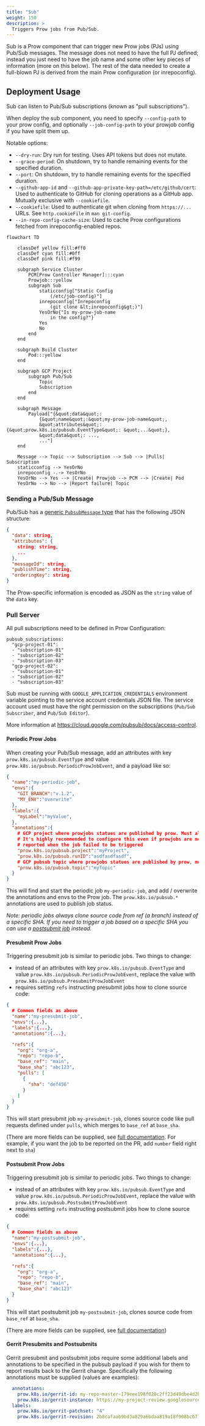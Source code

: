 ```yaml
---
title: "Sub"
weight: 150
description: >
  Triggers Prow jobs from Pub/Sub.
---
```


Sub is a Prow component that can trigger new Prow jobs (PJs) using Pub/Sub
messages.  The message does not need to have the full PJ defined; instead you
just need to have the job name and some other key pieces of information (more on
this below). The rest of the data needed to create a full-blown PJ is derived
from the main Prow configuration (or inrepoconfig).

## Deployment Usage

Sub can listen to Pub/Sub subscriptions (known as "pull subscriptions").

When deploy the sub component, you need to specify `--config-path` to your prow config, and optionally
`--job-config-path` to your prowjob config if you have split them up.


Notable options:
- `--dry-run`: Dry run for testing. Uses API tokens but does not mutate.
- `--grace-period`: On shutdown, try to handle remaining events for the specified duration.
- `--port`: On shutdown, try to handle remaining events for the specified duration.
- `--github-app-id` and `--github-app-private-key-path=/etc/github/cert`: Used to authenticate to GitHub for cloning operations as a GitHub app. Mutually exclusive with `--cookiefile`.
- `--cookiefile`: Used to authenticate git when cloning from `https://...` URLs. See `http.cookieFile` in `man git-config`.
- `--in-repo-config-cache-size`: Used to cache Prow configurations fetched from inrepoconfig-enabled repos.

```mermaid
flowchart TD

    classDef yellow fill:#ff0
    classDef cyan fill:#0ff
    classDef pink fill:#f99

    subgraph Service Cluster
        PCM[Prow Controller Manager]:::cyan
        Prowjob:::yellow
        subgraph Sub
            staticconfig["Static Config
                (/etc/job-config)"]
            inrepoconfig["Inrepoconfig
                (git clone &lt;inrepoconfig&gt;)"]
            YesOrNo{"Is my-prow-job-name
                in the config?"}
            Yes
            No
        end
    end

    subgraph Build Cluster
        Pod:::yellow
    end

    subgraph GCP Project
        subgraph Pub/Sub
            Topic
            Subscription
        end
    end
    
    subgraph Message
        Payload["{&quot;data&quot;:
            {&quot;name&quot;:&quot;my-prow-job-name&quot;,
            &quot;attributes&quot;:{&quot;prow.k8s.io/pubsub.EventType&quot;: &quot;...&quot;},
            &quot;data&quot;: ...,
            ..."]
    end

    Message --> Topic --> Subscription --> Sub --> |Pulls| Subscription
    staticconfig --> YesOrNo
    inrepoconfig -.-> YesOrNo
    YesOrNo --> Yes --> |Create| Prowjob --> PCM --> |Create| Pod
    YesOrNo --> No --> |Report failure| Topic
```

### Sending a Pub/Sub Message

Pub/Sub has a [generic `PubsubMessage` type][pubsubMessage] that has the following JSON structure:

```json
{
  "data": string,
  "attributes": {
    string: string,
    ...
  },
  "messageId": string,
  "publishTime": string,
  "orderingKey": string
}
```

The Prow-specific information is encoded as JSON as the `string` value of the `data` key.

### Pull Server

All pull subscriptions need to be defined in Prow Configuration:

```
pubsub_subscriptions:
  "gcp-project-01":
  - "subscription-01"
  - "subscription-02"
  - "subscription-03"
  "gcp-project-02":
  - "subscription-01"
  - "subscription-02"
  - "subscription-03"
```

Sub must be running with `GOOGLE_APPLICATION_CREDENTIALS` environment variable pointing to the service
account credentials JSON file. The service account used must have the right permission on the
subscriptions (`Pub/Sub Subscriber`, and `Pub/Sub Editor`).

More information at https://cloud.google.com/pubsub/docs/access-control.

#### Periodic Prow Jobs

When creating your Pub/Sub message, add an attributes with key `prow.k8s.io/pubsub.EventType`
and value `prow.k8s.io/pubsub.PeriodicProwJobEvent`, and a payload like so:

```json
{
  "name":"my-periodic-job",
  "envs":{
    "GIT_BRANCH":"v.1.2",
    "MY_ENV":"overwrite"
  },
  "labels":{
    "myLabel":"myValue",
  },
  "annotations":{
    # GCP project where prowjobs statues are published by prow. Must also provide "prow.k8s.io/pubsub.topic" to take effect.
    # It's highly recommended to configure this even if prowjobs are monitorings by other means, since this is also where errors are
    # reported when the job failed to be triggered
    "prow.k8s.io/pubsub.project":"myProject",
    "prow.k8s.io/pubsub.runID":"asdfasdfasdf",
    # GCP pubsub topic where prowjobs statues are published by prow, must be a different topic from where this payload is published to
    "prow.k8s.io/pubsub.topic":"myTopic"
  }
}
```

This will find and start the periodic job `my-periodic-job`, and add / overwrite the
annotations and envs to the Prow job. The `prow.k8s.io/pubsub.*` annotations are
used to publish job status.

_Note: periodic jobs always clone source code from ref (a branch) instead of a specific SHA. If you need to trigger a job based on a specific SHA you can use a [postsubmit job](#postsubmit-prow-jobs) instead._

#### Presubmit Prow Jobs

Triggering presubmit job is similar to periodic jobs. Two things to change:

- instead of an attributes with key `prow.k8s.io/pubsub.EventType` and value
  `prow.k8s.io/pubsub.PeriodicProwJobEvent`, replace the value with `prow.k8s.io/pubsub.PresubmitProwJobEvent`
- requires setting `refs` instructing presubmit jobs how to clone source code:

```json
{
  # Common fields as above
  "name":"my-presubmit-job",
  "envs":{...},
  "labels":{...},
  "annotations":{...},

  "refs":{
    "org": "org-a",
    "repo": "repo-b",
    "base_ref": "main",
    "base_sha": "abc123",
    "pulls": [
      {
        "sha": "def456"
      }
    ]
  }
}
```

This will start presubmit job `my-presubmit-job`, clones source code like pull requests
defined under `pulls`, which merges to `base_ref` at `base_sha`.

(There are more fields can be supplied, see [full documentation](https://github.com/kubernetes/test-infra/blob/18678b3b8f4bc7c51475f41964927ff7e635f3b9/prow/apis/prowjobs/v1/types.go#L883). For example, if you want the job to be reported on the PR, add `number` field right next to `sha`)

#### Postsubmit Prow Jobs

Triggering presubmit job is similar to periodic jobs. Two things to change:

- instead of an attributes with key `prow.k8s.io/pubsub.EventType` and value
  `prow.k8s.io/pubsub.PeriodicProwJobEvent`, replace the value with `prow.k8s.io/pubsub.PostsubmitProwJobEvent`
- requires setting `refs` instructing postsubmit jobs how to clone source code:

```json
{
  # Common fields as above
  "name":"my-postsubmit-job",
  "envs":{...},
  "labels":{...},
  "annotations":{...},

  "refs":{
    "org": "org-a",
    "repo": "repo-b",
    "base_ref": "main",
    "base_sha": "abc123"
  }
}
```

This will start postsubmit job `my-postsubmit-job`, clones source code from `base_ref`
at `base_sha`.

(There are more fields can be supplied, see [full documentation](https://github.com/kubernetes/test-infra/blob/18678b3b8f4bc7c51475f41964927ff7e635f3b9/prow/apis/prowjobs/v1/types.go#L883))

#### Gerrit Presubmits and Postsubmits

Gerrit presubmit and postsubmit jobs require some additional labels and annotations to be specified in the pubsub payload if you wish for them to report results back to the Gerrit change. Specifically the following annotations must be supplied (values are examples):

```yaml
  annotations:
    prow.k8s.io/gerrit-id: my-repo~master~I79eee198f020c2ff23d49dbe4d2b2ef7cdc4091b
    prow.k8s.io/gerrit-instance: https://my-project-review.googlesource.com
  labels:
    prow.k8s.io/gerrit-patchset: "4"
    prow.k8s.io/gerrit-revision: 2b8cafaab9bd3a829a6bdaa819a18f908bc677ca
```

[pubsubMessage]: https://cloud.google.com/pubsub/docs/reference/rest/v1/PubsubMessage
